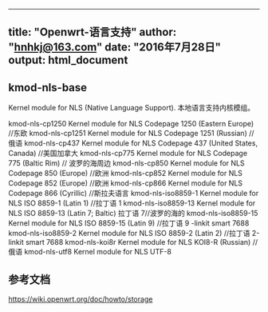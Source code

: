 
---
title: "Openwrt-语言支持"
author: "hnhkj@163.com"
date: "2016年7月28日"
output: html_document
---

## kmod-nls-base

Kernel module for NLS (Native Language Support). 本地语言支持内核模组。


kmod-nls-cp1250 Kernel module for NLS Codepage 1250 (Eastern Europe) //东欧
kmod-nls-cp1251 Kernel module for NLS Codepage 1251 (Russian) //俄语
kmod-nls-cp437  Kernel module for NLS Codepage 437 (United States, Canada) //美国加拿大
kmod-nls-cp775  Kernel module for NLS Codepage 775 (Baltic Rim) // 波罗的海周边
kmod-nls-cp850  Kernel module for NLS Codepage 850 (Europe) //欧洲
kmod-nls-cp852  Kernel module for NLS Codepage 852 (Europe) //欧洲
kmod-nls-cp866  Kernel module for NLS Codepage 866 (Cyrillic) //斯拉夫语言
kmod-nls-iso8859-1  Kernel module for NLS ISO 8859-1 (Latin 1) //拉丁语 1
kmod-nls-iso8859-13 Kernel module for NLS ISO 8859-13 (Latin 7; Baltic) 拉丁语 7//波罗的海的
kmod-nls-iso8859-15 Kernel module for NLS ISO 8859-15 (Latin 9) //拉丁语 9 -linkit smart 7688
kmod-nls-iso8859-2  Kernel module for NLS ISO 8859-2 (Latin 2) //拉丁语 2-linkit smart 7688
kmod-nls-koi8r  Kernel module for NLS KOI8-R (Russian) //俄语
kmod-nls-utf8   Kernel module for NLS UTF-8


## 参考文档

<https://wiki.openwrt.org/doc/howto/storage>